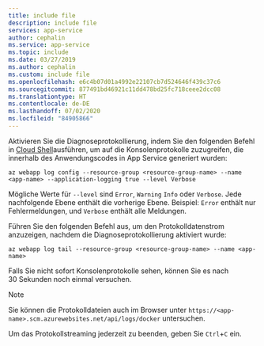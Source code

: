 ```yaml
---
title: include file
description: include file
services: app-service
author: cephalin
ms.service: app-service
ms.topic: include
ms.date: 03/27/2019
ms.author: cephalin
ms.custom: include file
ms.openlocfilehash: e6c4b07d01a4992e22107cb7d524646f439c37c6
ms.sourcegitcommit: 877491bd46921c11dd478bd25fc718ceee2dcc08
ms.translationtype: HT
ms.contentlocale: de-DE
ms.lasthandoff: 07/02/2020
ms.locfileid: "84905866"
---
```

Aktivieren Sie die Diagnoseprotokollierung, indem Sie den folgenden Befehl in [Cloud Shell](https://shell.azure.com)ausführen, um auf die Konsolenprotokolle zuzugreifen, die innerhalb des Anwendungscodes in App Service generiert wurden:

```azurecli-interactive
az webapp log config --resource-group <resource-group-name> --name <app-name> --application-logging true --level Verbose
```

Mögliche Werte für `--level` sind `Error`, `Warning` `Info` oder `Verbose`. Jede nachfolgende Ebene enthält die vorherige Ebene. Beispiel: `Error` enthält nur Fehlermeldungen, und `Verbose` enthält alle Meldungen.

Führen Sie den folgenden Befehl aus, um den Protokolldatenstrom anzuzeigen, nachdem die Diagnoseprotokollierung aktiviert wurde:

```azurecli-interactive
az webapp log tail --resource-group <resource-group-name> --name <app-name>
```

Falls Sie nicht sofort Konsolenprotokolle sehen, können Sie es nach 30 Sekunden noch einmal versuchen.

> [!NOTE]
> Sie können die Protokolldateien auch im Browser unter `https://<app-name>.scm.azurewebsites.net/api/logs/docker` untersuchen.

Um das Protokollstreaming jederzeit zu beenden, geben Sie `Ctrl`+`C` ein.
